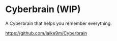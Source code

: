 # Cyberbrain (WIP)

A Cyberbrain that helps you remember everything.

https://github.com/laike9m/Cyberbrain
